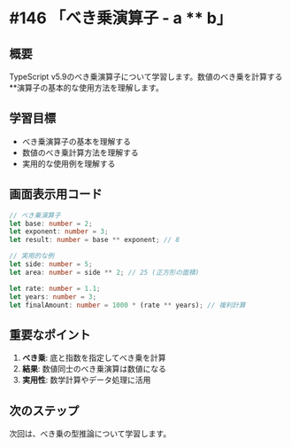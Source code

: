 # #146 「べき乗演算子 - a ** b」

## 概要
TypeScript v5.9のべき乗演算子について学習します。数値のべき乗を計算する**演算子の基本的な使用方法を理解します。

## 学習目標
- べき乗演算子の基本を理解する
- 数値のべき乗計算方法を理解する
- 実用的な使用例を理解する

## 画面表示用コード

```typescript
// べき乗演算子
let base: number = 2;
let exponent: number = 3;
let result: number = base ** exponent; // 8

// 実用的な例
let side: number = 5;
let area: number = side ** 2; // 25 (正方形の面積)

let rate: number = 1.1;
let years: number = 3;
let finalAmount: number = 1000 * (rate ** years); // 複利計算
```

## 重要なポイント
1. **べき乗**: 底と指数を指定してべき乗を計算
2. **結果**: 数値同士のべき乗演算は数値になる
3. **実用性**: 数学計算やデータ処理に活用

## 次のステップ
次回は、べき乗の型推論について学習します。

